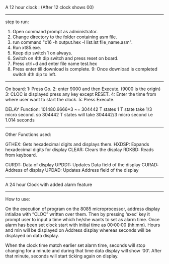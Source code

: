 A 12 hour clock :
(After 12 clock shows 00)

-------------------------------------------------------------------------------
step to run:
1. Open command prompt as administrator.
2. Change directory to the folder containing asm file.
3. run command "c16 -h output.hex -l list.lst file_name.asm".
4. Run xt85.exe.
5. Keep dip switch 1 on always.
6. Switch on 4th dip switch and press reset on board.
7. Press ctrl+d and enter file name test.hex
8. Press enter till download is complete.
9: Once download is completed switch 4th dip to left.
-------------------------------------------------------------------------------

On board:
1: Press Go.
2: enter 9000 and then Execute. (9000 is the origin)
3: CLOC is displayed press any key except RESET.
4: Enter the time from where user want to start the clock.
5: Press Execute.

DELAY Function:
        101480.6666*3 ~= 304442 T states
        1 T state take 1/3 micro second.
        so 304442 T states will take 304442/3 micro second i.e 1.014 seconds 
        
-------------------------------------------------------------------------------
Other Functions used:

GTHEX: Gets hexadecimal digits and displays them.
HXDSP: Expands hexadecimal digits for display
CLEAR: Clears the display
RDKBD: Reads from keyboard.

CURDT: Data of display
UPDDT: Updates Data field of the display
CURAD: Address of display
UPDAD: Updates Address field of the display

-------------------------------------------------------------------------------

A 24 hour Clock with added alarm feature 
*********************************************** 
How to use: 

On the execution of program on the 8085 microprocessor, address display intialize with “CLOC” written over them. Then by pressing ‘exec’ key it prompt user to input a time which he/she wants to set as alarm time.  Once alarm has been set clock start with initial time as 00:00:00 (hh:mm). Hours and min will be displayed on Address display whereas seconds will be displayed on data display. 

When the clock time match earlier set alarm time, seconds will stop changing for a minute and during that time data display will show ‘00’.  After that minute, seconds will start ticking again on display. 
